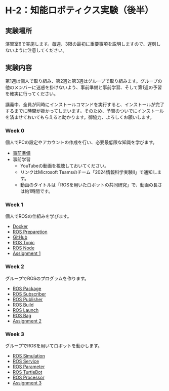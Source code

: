 # H-2：知能ロボティクス実験（後半）

## 実験場所
演習室6で実施します。毎週、3限の最初に重要事項を説明しますので、遅刻しないように注意してください。

## 実験内容
第1週は個人で取り組み、第2週と第3週はグループで取り組みます。グループの他のメンバーに迷惑を掛けないよう、事前準備と事前学習、そして第1週の予習を確実に行ってください。

講義中、全員が同時にインストールコマンドを実行すると、インストールが完了するまでに時間が掛かってしまいます。そのため、予習のついでにインストールを済ませておいてもらえると助かります。御協力、よろしくお願いします。

### Week 0
個人でPCの設定やアカウントの作成を行い、必要最低限な知識を学びます。
- [事前準備](https://stl-apu.github.io/laboratory_experiments/preparetion)
- 事前学習
    - YouTubeの動画を視聴しておいてください。
    - リンクはMicrosoft Teamsのチーム「2024情報科学実験II」で通知します。
    - 動画のタイトルは「ROSを用いたロボットの共同研究」で、動画の長さは約1時間です。

### Week 1
個人でROSの仕組みを学びます。
- [Docker](https://stl-apu.github.io/laboratory_experiments/docker)
- [ROS Preparetion](https://stl-apu.github.io/laboratory_experiments/ros_preparetion)
- [GitHub](https://stl-apu.github.io/laboratory_experiments/github)
- [ROS Topic](https://stl-apu.github.io/laboratory_experiments/ros_topic)
- [ROS Node](https://stl-apu.github.io/laboratory_experiments/ros_node)
- [Assignment 1](https://stl-apu.github.io/laboratory_experiments/assignment1)

### Week 2
グループでROSのプログラムを作ります。
- [ROS Package](https://stl-apu.github.io/laboratory_experiments/ros_package)
- [ROS Subscriber](https://stl-apu.github.io/laboratory_experiments/ros_subscriber)
- [ROS Publisher](https://stl-apu.github.io/laboratory_experiments/ros_publisher)
- [ROS Build](https://stl-apu.github.io/laboratory_experiments/ros_build)
- [ROS Launch](https://stl-apu.github.io/laboratory_experiments/ros_launch)
- [ROS Bag](https://stl-apu.github.io/laboratory_experiments/ros_bag)
- [Assignment 2](https://stl-apu.github.io/laboratory_experiments/assignment2)

### Week 3
グループでROSを用いてロボットを動かします。
- [ROS Simulation](https://stl-apu.github.io/laboratory_experiments/ros_simulation)
- [ROS Service](https://stl-apu.github.io/laboratory_experiments/ros_service)
- [ROS Parameter](https://stl-apu.github.io/laboratory_experiments/ros_parameter)
- [ROS TurtleBot](https://stl-apu.github.io/laboratory_experiments/ros_turtlebot)
- [ROS Processor](https://stl-apu.github.io/laboratory_experiments/ros_processor)
- [Assignment 3](https://stl-apu.github.io/laboratory_experiments/assignment3)

